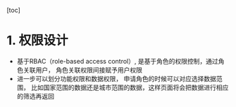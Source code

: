 [toc]
# 1. 权限设计
+ 基于RBAC（role-based access control）, 是基于角色的权限控制，通过角色关联用户， 角色关联权限间接赋予用户权限
+ 进一步可以划分功能权限和数据权限， 申请角色的时候可以对应选择数据范围， 比如国家范围的数据还是城市范围的数据，这样页面将会把数据进行相应的筛选再返回
